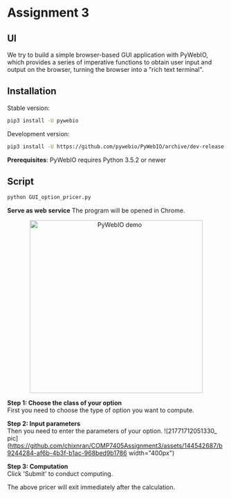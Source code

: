 # Assignment 3 
## UI
We try to build a simple browser-based GUI application with PyWebIO, which provides a series of imperative functions to obtain user input and output on the browser, turning the browser into a "rich text terminal".

## Installation

Stable version:

```bash
pip3 install -U pywebio
```

Development version:
```bash
pip3 install -U https://github.com/pywebio/PyWebIO/archive/dev-release.zip
```

**Prerequisites**: PyWebIO requires Python 3.5.2 or newer

## Script
```bash
python GUI_option_pricer.py
```

**Serve as web service**
The program will be opened in Chrome.
<p align="center">
    <a href="http://pywebio-demos.pywebio.online/?pywebio_api=bmi">
        <img src="https://raw.githubusercontent.com/wang0618/PyWebIO/dev/docs/assets/demo.gif" alt="PyWebIO demo" width="400px"/>
    </a>
</p>


**Step 1: Choose the class of your option**<br/>
First you need to choose the type of option you want to compute.

**Step 2: Input parameters**<br/>
Then you need to enter the parameters of your option.
![21771712051330_ pic](https://github.com/chixnran/COMP7405Assignment3/assets/144542687/b9244284-af6b-4b3f-b1ac-968bed9b1786 width="400px")

**Step 3: Computation**<br/>
Click 'Submit' to conduct computing.

The above pricer will exit immediately after the calculation.

